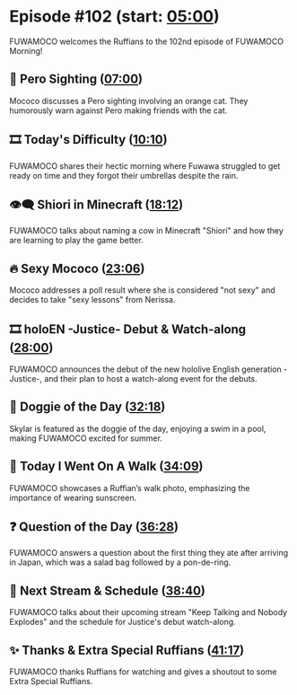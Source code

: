# Episode #102 (start: [05:00](https://youtu.be/JxkXIozpz80?t=05m00s))

FUWAMOCO welcomes the Ruffians to the 102nd episode of FUWAMOCO Morning!

## 👀 Pero Sighting ([07:00](https://youtu.be/JxkXIozpz80?t=07m00s))

Mococo discusses a Pero sighting involving an orange cat. They humorously warn against Pero making friends with the cat.

## 🎞️ Today's Difficulty ([10:10](https://youtu.be/JxkXIozpz80?t=10m10s))

FUWAMOCO shares their hectic morning where Fuwawa struggled to get ready on time and they forgot their umbrellas despite the rain.

## 👁‍🗨 Shiori in Minecraft ([18:12](https://youtu.be/JxkXIozpz80?t=18m12s))

FUWAMOCO talks about naming a cow in Minecraft "Shiori" and how they are learning to play the game better.

## 🔥 Sexy Mococo ([23:06](https://youtu.be/JxkXIozpz80?t=23m06s))

Mococo addresses a poll result where she is considered "not sexy" and decides to take "sexy lessons" from Nerissa.

## 🎞️ holoEN -Justice- Debut & Watch-along ([28:00](https://youtu.be/JxkXIozpz80?t=28m00s))

FUWAMOCO announces the debut of the new hololive English generation -Justice-, and their plan to host a watch-along event for the debuts.

## 🐶 Doggie of the Day ([32:18](https://youtu.be/JxkXIozpz80?t=32m18s))

Skylar is featured as the doggie of the day, enjoying a swim in a pool, making FUWAMOCO excited for summer.

## 🚶 Today I Went On A Walk ([34:09](https://youtu.be/JxkXIozpz80?t=34m09s))

FUWAMOCO showcases a Ruffian’s walk photo, emphasizing the importance of wearing sunscreen.

## ❓ Question of the Day ([36:28](https://youtu.be/JxkXIozpz80?t=36m28s))

FUWAMOCO answers a question about the first thing they ate after arriving in Japan, which was a salad bag followed by a pon-de-ring.

## 📅 Next Stream & Schedule ([38:40](https://youtu.be/JxkXIozpz80?t=38m40s))

FUWAMOCO talks about their upcoming stream "Keep Talking and Nobody Explodes" and the schedule for Justice's debut watch-along.

## ✨ Thanks & Extra Special Ruffians ([41:17](https://youtu.be/JxkXIozpz80?t=41m17s))

FUWAMOCO thanks Ruffians for watching and gives a shoutout to some Extra Special Ruffians.
